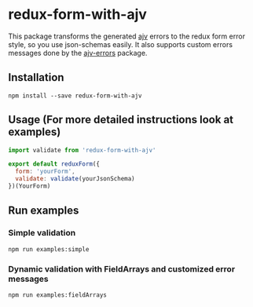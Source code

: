 # redux-form-with-ajv

This package transforms the generated [ajv](https://github.com/epoberezkin/ajv) errors to the redux form error style, so you use json-schemas easily. It also supports custom errors messages done by the [ajv-errors](https://github.com/epoberezkin/ajv-errors) package.

## Installation
```npm install --save redux-form-with-ajv```

## Usage (For more detailed instructions look at examples)

```javascript
import validate from 'redux-form-with-ajv'

export default reduxForm({
  form: 'yourForm',
  validate: validate(yourJsonSchema)
})(YourForm)
```

## Run examples

### Simple validation
```npm run examples:simple```

### Dynamic validation with FieldArrays and customized error messages
```npm run examples:fieldArrays```
